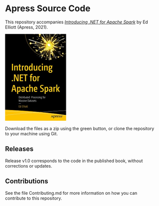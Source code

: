 # Apress Source Code

This repository accompanies [*Introducing .NET for Apache Spark*](https://www.apress.com/9781484269916) by Ed Elliott (Apress, 2021).

[comment]: #cover
![Cover image](9781484269916.jpg)

Download the files as a zip using the green button, or clone the repository to your machine using Git.

## Releases

Release v1.0 corresponds to the code in the published book, without corrections or updates.

## Contributions

See the file Contributing.md for more information on how you can contribute to this repository.